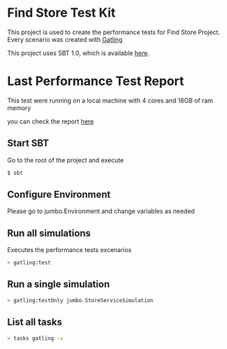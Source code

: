 Find Store Test Kit
=========================

This project is used to create the performance tests for Find Store Project. Every scenario was created with [Gatling](https://gatling.io/) 

This project uses SBT 1.0, which is available [here](http://www.scala-sbt.org/download.html).


Last Performance Test Report
=========================

This test were running on a local machine with 4 cores and 16GB of ram memory

you can check the report [here](reports/storeservicesimulation-1531176235517/index.html)

Start SBT
---------
Go to the root of the project and execute

```bash
$ sbt
```

Configure Environment 
-------------------
Please go to jumbo.Environment and change variables as needed


Run all simulations 
-------------------

Executes the performance tests excenarios

```bash
> gatling:test
```

Run a single simulation
-----------------------

```bash
> gatling:testOnly jumbo.StoreServiceSimulation
```

List all tasks
--------------------

```bash
> tasks gatling -v
```
